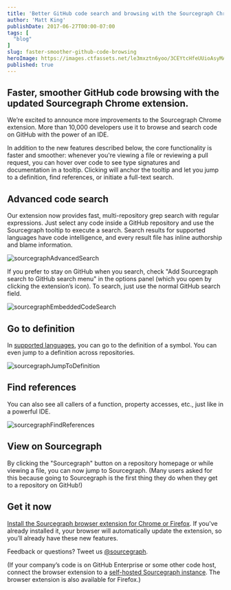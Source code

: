 ```yaml
---
title: 'Better GitHub code search and browsing with the Sourcegraph Chrome extension'
author: 'Matt King'
publishDate: 2017-06-27T00:00-07:00
tags: [
  "blog"
]
slug: faster-smoother-github-code-browsing
heroImage: https://images.ctfassets.net/le3mxztn6yoo/3CEYtcHfeUUioAsyMA0I8w/80f68e9142de1db153ee5d37e77430ce/sourcegraphAdvancedSearch.gif
published: true
---
```




## Faster, smoother GitHub code browsing with the updated Sourcegraph Chrome extension.

We’re excited to announce more improvements to the Sourcegraph Chrome extension. More than 10,000 developers use it to browse and search code on GitHub with the power of an IDE.

In addition to the new features described below, the core functionality is faster and smoother: whenever you're viewing a file or reviewing a pull request, you can hover over code to see type signatures and documentation in a tooltip. Clicking will anchor the tooltip and let you jump to a definition, find references, or initiate a full-text search.

## Advanced code search

Our extension now provides fast, multi-repository grep search with regular expressions. Just select any code inside a GitHub repository and use the Sourcegraph tooltip to execute a search. Search results for supported languages have code intelligence, and every result file has inline authorship and blame information.

![sourcegraphAdvancedSearch](//images.contentful.com/le3mxztn6yoo/3CEYtcHfeUUioAsyMA0I8w/80f68e9142de1db153ee5d37e77430ce/sourcegraphAdvancedSearch.gif)

If you prefer to stay on GitHub when you search, check "Add Sourcegraph search to GitHub search menu" in the options panel (which you open by clicking the extension’s icon). To search, just use the normal GitHub search field.

![sourcegraphEmbeddedCodeSearch](//images.contentful.com/le3mxztn6yoo/3H7T1lODu0WQ488keQEQ6u/1228300af398be71928374eeddf608f1/sourcegraphEmbeddedCodeSearch.gif)

## Go to definition
In [supported languages](https://sourcegraph.com/help/languages), you can go to the definition of a symbol. You can even jump to a definition across repositories.

![sourcegraphJumpToDefinition](//images.contentful.com/le3mxztn6yoo/OZKyrqcdSm4208saaUQyQ/7a8177f2ed6bb5dcf9e1a0c5aca3ffb3/sourcegraphJumpToDefinition.gif)

## Find references

You can also see all callers of a function, property accesses, etc., just like in a powerful IDE.

![sourcegraphFindReferences](//images.contentful.com/le3mxztn6yoo/4vgpMXmNXW8Q2oIUwOSOcI/c89c8a00c44214751186314892268026/sourcegraphFindReferences.gif)

## View on Sourcegraph

By clicking the "Sourcegraph" button on a repository homepage or while viewing a file, you can now jump to Sourcegraph. (Many users asked for this because going to Sourcegraph is the first thing they do when they get to a repository on GitHub!)

## Get it now

[Install the Sourcegraph browser extension for Chrome or Firefox](https://docs.sourcegraph.com/integration/browser_extension). If you've already installed it, your browser will automatically update the extension, so you’ll already have these new features.

Feedback or questions? Tweet us [@sourcegraph](https://twitter.com/sourcegraph).

(If your company’s code is on GitHub Enterprise or some other code host, connect the browser extension to a [self-hosted Sourcegraph instance](https://docs.sourcegraph.com). The browser extension is also available for Firefox.)
